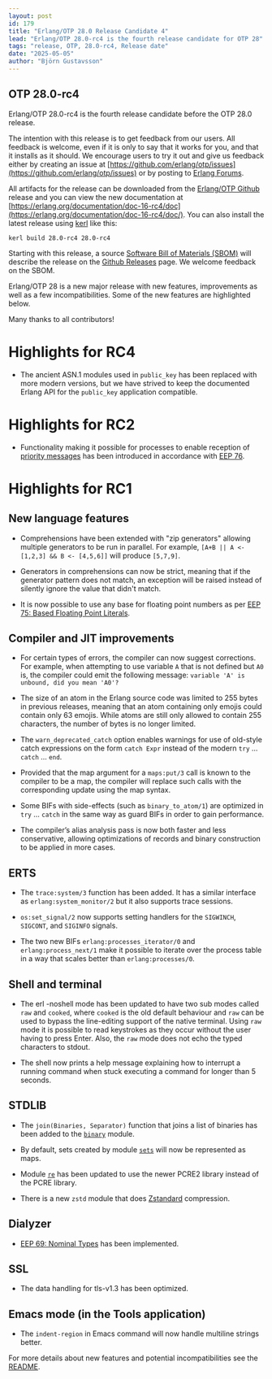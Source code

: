 ```yaml
---
layout: post
id: 179
title: "Erlang/OTP 28.0 Release Candidate 4"
lead: "Erlang/OTP 28.0-rc4 is the fourth release candidate for OTP 28"
tags: "release, OTP, 28.0-rc4, Release date"
date: "2025-05-05"
author: "Björn Gustavsson"
---
```

## OTP 28.0-rc4

Erlang/OTP 28.0-rc4 is the fourth release candidate before the OTP 28.0 release.

The intention with this release is to get feedback from our users.
All feedback is welcome, even if it is only to say that it works for you,
and that it installs as it should.
We encourage users to try it out and give us feedback either by creating an issue at
[https://github.com/erlang/otp/issues](https://github.com/erlang/otp/issues) or by
posting to [Erlang Forums](https://erlangforums.com/).

All artifacts for the release can be downloaded from the
[Erlang/OTP Github](https://github.com/erlang/otp/releases/tag/OTP-28.0-rc4) release
and you can view the new documentation at
[https://erlang.org/documentation/doc-16-rc4/doc](https://erlang.org/documentation/doc-16-rc4/doc/).
You can also install the latest release using [kerl](https://github.com/kerl/kerl) like this:

```
kerl build 28.0-rc4 28.0-rc4
```

Starting with this release, a source [Software Bill of Materials
(SBOM)](https://www.cisa.gov/sites/default/files/2023-04/sbom-types-document-508c.pdf)
will describe the release on the [Github
Releases](https://github.com/erlang/otp/releases) page. We welcome
feedback on the SBOM.

Erlang/OTP 28 is a new major release with new features, improvements
as well as a few incompatibilities. Some of the new features are
highlighted below.

Many thanks to all contributors!

# Highlights for RC4

- The ancient ASN.1 modules used in `public_key` has been replaced with more
  modern versions, but we have strived to keep the documented Erlang API for the
  `public_key` application compatible.

# Highlights for RC2

- Functionality making it possible for processes to enable reception of
  [priority messages](https://erlang.org/doc/system/ref_man_processes.html#priority-messages) has been introduced in accordance with
  [EEP 76](https://www.erlang.org/eeps/eep-0076).

# Highlights for RC1

## New language features

- Comprehensions have been extended with "zip generators" allowing
  multiple generators to be run in parallel. For example,
  `[A+B || A <- [1,2,3] && B <- [4,5,6]]` will produce `[5,7,9]`.

- Generators in comprehensions can now be strict, meaning that if
  the generator pattern does not match, an exception will be raised
  instead of silently ignore the value that didn't match.

- It is now possible to use any base for floating point numbers as per
  [EEP 75: Based Floating Point Literals](https://www.erlang.org/eeps/eep-0075).


## Compiler and JIT improvements

- For certain types of errors, the compiler can now suggest
  corrections.  For example, when attempting to use variable `A` that
  is not defined but `A0` is, the compiler could emit the following
  message: `variable 'A' is unbound, did you mean 'A0'?`

- The size of an atom in the Erlang source code was limited to 255
  bytes in previous releases, meaning that an atom containing only
  emojis could contain only 63 emojis. While atoms are still only
  allowed to contain 255 characters, the number of bytes is no longer
  limited.

- The `warn_deprecated_catch` option enables warnings for use of
  old-style catch expressions on the form `catch Expr` instead of the
  modern `try` ... `catch` ... `end`.

- Provided that the map argument for a `maps:put/3` call is known to
  the compiler to be a map, the compiler will replace such calls with
  the corresponding update using the map syntax.

- Some BIFs with side-effects (such as `binary_to_atom/1`) are
  optimized in `try` ... `catch` in the same way as guard BIFs in
  order to gain performance.

- The compiler’s alias analysis pass is now both faster and less
  conservative, allowing optimizations of records and binary
  construction to be applied in more cases.

## ERTS

- The `trace:system/3` function has been added. It has a similar
  interface as `erlang:system_monitor/2` but it also supports trace
  sessions.

- `os:set_signal/2` now supports setting handlers for the `SIGWINCH`,
  `SIGCONT`, and `SIGINFO` signals.

- The two new BIFs `erlang:processes_iterator/0` and
  `erlang:process_next/1` make it possible to iterate over the
  process table in a way that scales better than `erlang:processes/0`.

## Shell and terminal

- The erl -noshell mode has been updated to have two sub modes called
  `raw` and `cooked`, where `cooked` is the old default behaviour and
  `raw` can be used to bypass the line-editing support of the native
  terminal. Using `raw` mode it is possible to read keystrokes as they
  occur without the user having to press Enter. Also, the `raw` mode
  does not echo the typed characters to stdout.

- The shell now prints a help message explaining how to interrupt a
  running command when stuck executing a command for longer than 5
  seconds.

## STDLIB

- The `join(Binaries, Separator)` function that joins a list of
  binaries has been added to the
  [`binary`](https://erlang.org/documentation/doc-16-rc2/lib/stdlib-7.0/doc/html/binary.html) module.

- By default, sets created by module
  [`sets`](https://erlang.org/documentation/doc-16-rc2/lib/stdlib-7.0/doc/html/sets.html)
  will now be represented as maps.

- Module [`re`](https://erlang.org/documentation/doc-16-rc2/lib/stdlib-7.0/doc/html/re.html) has
  been updated to use the newer PCRE2 library instead of the
  PCRE library.

- There is a new `zstd` module that does
  [Zstandard](https://facebook.github.io/zstd/) compression.


## Dialyzer

- [EEP 69: Nominal Types](https://www.erlang.org/eeps/eep-0069) has been
  implemented.

## SSL

- The data handling for tls-v1.3 has been optimized.

## Emacs mode (in the Tools application)

- The `indent-region` in Emacs command will now handle multiline
  strings better.

For more details about new features and potential incompatibilities see the [README](https://erlang.org/download/otp_src_28.0-rc4.readme).

